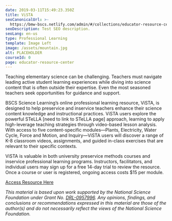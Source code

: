 ```yaml
---
date: 2019-03-11T15:49:23.350Z
title: ViSTA
seoCanonicalUrl: >-
  https://bmw-bscs.netlify.com/admin/#/collections/educator-resource-center/vista
seoDescription: Test SEO description.
seoLang: en-us
type: Professional Learning
template: Image Left
image: /assets/mountain.jpg
alt: PLACEHOLDER
courseId: 0
page: educator-resource-center
---
```

Teaching elementary science can be challenging. Teachers must navigate leading active student learning experiences while diving into science content that is often outside their expertise. Even the most seasoned teachers seek opportunities for guidance and support.

BSCS Science Learning’s online professional learning resource, ViSTA, is designed to help preservice and inservice teachers enhance their science content knowledge and instructional practices. ViSTA users explore the powerful STeLLA \[need to link to STeLLA page] approach, learning to apply high-leverage teaching strategies through video-based lesson analysis. With access to five content-specific modules—Plants, Electricity, Water Cycle, Force and Motion, and Inquiry—ViSTA users will discover a range of K-8 classroom videos, assignments, and guided in-class exercises that are relevant to their specific contexts. 

ViSTA is valuable in both university preservice methods courses and inservice professional learning programs. Instructors, facilitators, and individual users may sign up for a free 14-day trial to review the resource. Once a course or user is registered, ongoing access costs $15 per module. 

<a class="btn btn-outline-secondary" href="http://vista.bscs.org/" target="_blank" rel="noopener noreferrer">Access Resource Here</a>

_This material is based upon work supported by the National Science Foundation under_ _Grant No._ [_DRL-0957996_](https://www.nsf.gov/awardsearch/showAward?AWD_ID=0957996)_. Any opinions, findings, and conclusions or recommendations expressed in this material are those of the author(s) and do not necessarily reflect the views of the National Science Foundation._
